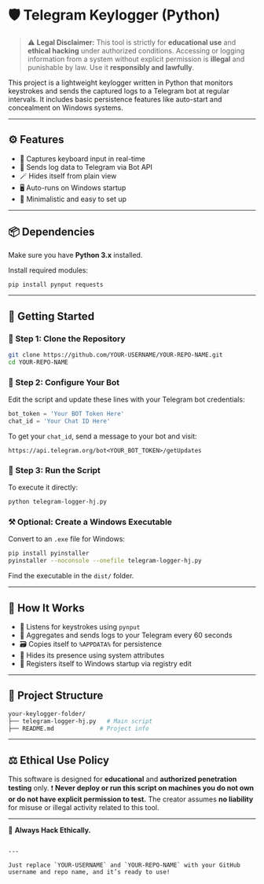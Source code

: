 # 🛡️ Telegram Keylogger (Python)

> ⚠️ **Legal Disclaimer:** This tool is strictly for **educational use** and **ethical hacking** under authorized conditions. Accessing or logging information from a system without explicit permission is **illegal** and punishable by law. Use it **responsibly and lawfully**.

This project is a lightweight keylogger written in Python that monitors keystrokes and sends the captured logs to a Telegram bot at regular intervals. It includes basic persistence features like auto-start and concealment on Windows systems.

---

## ⚙️ Features

- 🧠 Captures keyboard input in real-time  
- 📩 Sends log data to Telegram via Bot API  
- 🪄 Hides itself from plain view  
- 🖥️ Auto-runs on Windows startup  
- 💾 Minimalistic and easy to set up  

---

## 📦 Dependencies

Make sure you have **Python 3.x** installed.

Install required modules:

```bash
pip install pynput requests
````

---

## 🚀 Getting Started

### 🔸 Step 1: Clone the Repository

```bash
git clone https://github.com/YOUR-USERNAME/YOUR-REPO-NAME.git
cd YOUR-REPO-NAME
```

### 🔸 Step 2: Configure Your Bot

Edit the script and update these lines with your Telegram bot credentials:

```python
bot_token = 'Your BOT Token Here'
chat_id = 'Your Chat ID Here'
```

To get your `chat_id`, send a message to your bot and visit:

```
https://api.telegram.org/bot<YOUR_BOT_TOKEN>/getUpdates
```

### 🔸 Step 3: Run the Script

To execute it directly:

```bash
python telegram-logger-hj.py
```

### ⚒️ Optional: Create a Windows Executable

Convert to an `.exe` file for Windows:

```bash
pip install pyinstaller
pyinstaller --noconsole --onefile telegram-logger-hj.py
```

Find the executable in the `dist/` folder.

---

## 🧠 How It Works

* 🧲 Listens for keystrokes using `pynput`
* 🔁 Aggregates and sends logs to your Telegram every 60 seconds
* 🗃️ Copies itself to `%APPDATA%` for persistence
* 🫥 Hides its presence using system attributes
* 🔑 Registers itself to Windows startup via registry edit

---

## 📁 Project Structure

```bash
your-keylogger-folder/
├── telegram-logger-hj.py   # Main script
├── README.md             # Project info
```

---

## ⚖️ Ethical Use Policy

This software is designed for **educational** and **authorized penetration testing** only.
❗ **Never deploy or run this script on machines you do not own or do not have explicit permission to test.**
The creator assumes **no liability** for misuse or illegal activity related to this tool.

---

🔐 **Always Hack Ethically.**

```

---

Just replace `YOUR-USERNAME` and `YOUR-REPO-NAME` with your GitHub username and repo name, and it’s ready to use!
```
